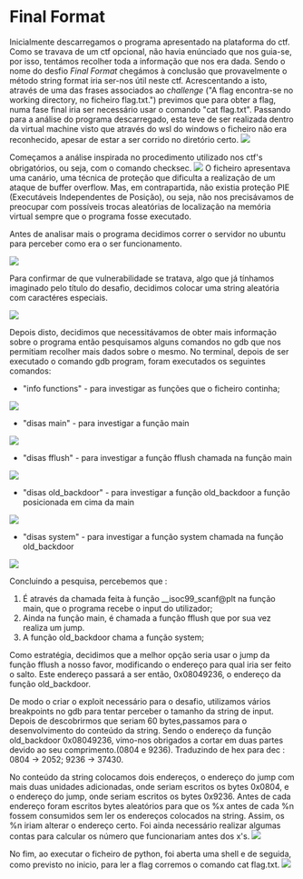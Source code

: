 # Final Format 

Inicialmente descarregamos o programa apresentado na plataforma do ctf. Como se travava de um ctf opcional, não havia enúnciado que nos guia-se, por isso, tentámos recolher toda a informação que nos era dada. 
Sendo o nome do desfio *Final Format* chegámos à conclusão que provavelmente o método string format iria ser-nos útil neste ctf. Acrescentando a isto, através de uma das frases associados ao *challenge* ("A flag encontra-se no working directory, no ficheiro flag.txt.") previmos que para obter a flag, numa fase final iria ser necessário usar o comando "cat flag.txt".
Passando para a análise do programa descarregado, esta teve de ser realizada dentro da virtual machine visto que através do wsl do windows o ficheiro não era reconhecido, apesar de estar a ser corrido no diretório certo. 
![](https://i.imgur.com/JENcsQg.png)

Começamos a análise inspirada no procedimento utilizado nos ctf's obrigatórios, ou seja, com o comando checksec. 
![](https://i.imgur.com/hwLrD7R.png)
O ficheiro apresentava uma canário, uma técnica de proteção que dificulta a realização de um ataque de buffer overflow.
Mas, em contrapartida, não existia proteção PIE (Executáveis Independentes de Posição), ou seja, não nos precisávamos de preocupar com possíveis trocas aleatórias de localização na memória virtual sempre que o programa fosse executado. 

Antes de analisar mais o programa decidimos correr o servidor no ubuntu para perceber como era o ser funcionamento.

![](https://i.imgur.com/DRWcZb3.png)

Para confirmar de que vulnerabilidade se tratava, algo que já tínhamos imaginado pelo título do desafio, decidimos colocar uma string aleatória com caractéres especiais.

![](https://i.imgur.com/3ro2DVI.png)

Depois disto, decidimos que necessitávamos de obter mais informação sobre o programa então pesquisamos alguns comandos no gdb que nos permitiam recolher mais dados sobre o mesmo.
No terminal, depois de ser executado o comando gdb program, foram executados os seguintes comandos:

- "info functions" - para investigar as funções que o ficheiro continha;

![](https://i.imgur.com/0YR6dT0.png)

- "disas main" - para investigar a função main

![](https://i.imgur.com/D08DlIA.png)

- "disas fflush" - para investigar a função fflush chamada na função main

![](https://i.imgur.com/HJNTQTb.png)

- "disas old_backdoor" - para investigar a função old_backdoor a função posicionada em cima da main

![](https://i.imgur.com/2tbtbVV.png)

- "disas system" - para investigar a função system chamada na função old_backdoor

![](https://i.imgur.com/tW6YCGn.png)

Concluindo a pesquisa, percebemos que :
1. É através da chamada feita à função __isoc99_scanf@plt na função main, que o programa recebe o input do utilizador; 
2. Ainda na função main, é chamada a função fflush que por sua vez realiza um jump. 
3. A função old_backdoor chama a função system;

Como estratégia, decidimos que a melhor opção seria usar o jump da função fflush a nosso favor, modificando o endereço para qual iria ser feito o salto. Este endereço passará a ser então, 0x08049236,
o endereço da função old_backdoor.

De modo o criar o exploit necessário para o desafio, utilizamos vários breakpoints no gdb para tentar perceber o tamanho da string de input. Depois de descobrirmos que seriam 60 bytes,passamos para o desenvolvimento do conteúdo da string.
Sendo o endereço da função old_backdoor 0x08049236, vimo-nos obrigados a cortar em duas partes devido ao seu comprimento.(0804 e 9236).
Traduzindo de hex para dec : 0804 -> 2052; 9236 -> 37430.

No conteúdo da string colocamos dois endereços, o endereço do jump com mais duas unidades adicionadas, onde seriam escritos os bytes 0x0804, e o endereço do jump, onde seriam escritos os bytes 0x9236. 
Antes de cada endereço foram escritos bytes aleatórios para que os %x antes de cada %n fossem consumidos sem ler os endereços colocados na string. Assim, os %n iriam alterar o endereço certo. Foi ainda necessário realizar algumas contas para calcular os número que funcionariam antes dos x's.
![](https://i.imgur.com/wjHmORK.png)


No fim, ao executar o ficheiro de python, foi aberta uma shell e de seguida, como previsto no inicio, para ler a flag corremos o comando cat flag.txt.
![](https://i.imgur.com/JICc4zs.png)


